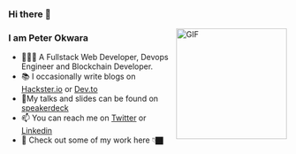 ### Hi there 👋

<img align="right" alt="GIF" width="200px" src="https://media.giphy.com/media/13HgwGsXF0aiGY/giphy.gif" />

### I am Peter Okwara

- 👨🏿‍💻 A Fullstack Web Developer, Devops Engineer and Blockchain Developer.
- 📚 I occasionally write blogs on [Hackster.io](https://www.hackster.io/peterokwara) or [Dev.to](https://dev.to/peterokwara)
- 📢My talks and slides can be found on [speakerdeck](https://speakerdeck.com/peterokwara)
- 📫 You can reach me on [Twitter](https://twitter.com/peterokwara) or [Linkedin](https://www.linkedin.com/in/peterokwara/)
- 💼 Check out some of my work here 👇🏿

